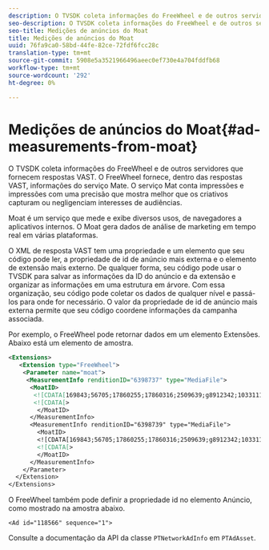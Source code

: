 ```yaml
---
description: O TVSDK coleta informações do FreeWheel e de outros servidores que fornecem respostas VAST. O FreeWheel fornece, dentro das respostas VAST, informações do serviço Mate. O serviço Mat conta impressões e impressões com uma precisão que mostra melhor que os criativos capturam ou negligenciam interesses de audiências.
seo-description: O TVSDK coleta informações do FreeWheel e de outros servidores que fornecem respostas VAST. O FreeWheel fornece, dentro das respostas VAST, informações do serviço Mate. O serviço Mat conta impressões e impressões com uma precisão que mostra melhor que os criativos capturam ou negligenciam interesses de audiências.
seo-title: Medições de anúncios do Moat
title: Medições de anúncios do Moat
uuid: 76fa9ca0-58bd-44fe-82ce-72fdf6fcc28c
translation-type: tm+mt
source-git-commit: 5908e5a3521966496aeec0ef730e4a704fddfb68
workflow-type: tm+mt
source-wordcount: '292'
ht-degree: 0%

---
```



# Medições de anúncios do Moat{#ad-measurements-from-moat}

O TVSDK coleta informações do FreeWheel e de outros servidores que fornecem respostas VAST. O FreeWheel fornece, dentro das respostas VAST, informações do serviço Mate. O serviço Mat conta impressões e impressões com uma precisão que mostra melhor que os criativos capturam ou negligenciam interesses de audiências.

Moat é um serviço que mede e exibe diversos usos, de navegadores a aplicativos internos. O Moat gera dados de análise de marketing em tempo real em várias plataformas.

O XML de resposta VAST tem uma propriedade e um elemento que seu código pode ler, a propriedade de id de anúncio mais externa e o elemento de extensão mais externo. De qualquer forma, seu código pode usar o TVSDK para salvar as informações da ID do anúncio e da extensão e organizar as informações em uma estrutura em árvore. Com essa organização, seu código pode coletar os dados de qualquer nível e passá-los para onde for necessário. O valor da propriedade de id de anúncio mais externa permite que seu código coordene informações da campanha associada.

Por exemplo, o FreeWheel pode retornar dados em um elemento Extensões. Abaixo está um elemento de amostra.

```xml
<Extensions> 
   <Extension type="FreeWheel"> 
    <Parameter name="moat"> 
     <MeasurementInfo renditionID="6398737" type="MediaFile"> 
      <MoatID> 
       <![CDATA[169843;56705;17860255;17860316;2509639;g8912342;103311138;g436558;530633]]]]> 
       <![CDATA[> 
        </MoatID> 
      </MeasurementInfo> 
      <MeasurementInfo renditionID="6398739" type="MediaFile"> 
        <MoatID> 
        <![CDATA[169843;56705;17860255;17860316;2509639;g8912342;103311138;g436558;530633]]]]> 
        <![CDATA[> 
        </MoatID> 
      </MeasurementInfo> 
    </Parameter> 
  </Extension> 
</Extensions>
```

O FreeWheel também pode definir a propriedade id no elemento Anúncio, como mostrado na amostra abaixo.

```
<Ad id="118566" sequence="1">
```

Consulte a documentação da API da classe `PTNetworkAdInfo` em `PTAdAsset`.
